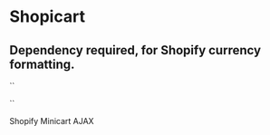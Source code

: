 # Shopicart
 
## Dependency required, for Shopify currency formatting.
``
<script src="https:{{ 'api.jquery.js' | shopify_asset_url | remove: 'http:' | remove: 'https:'}}" defer="defer" crossorigin="anonymous"></script>
``

Shopify Minicart AJAX
